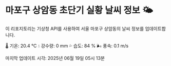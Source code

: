 
# 마포구 상암동 초단기 실황 날씨 정보 🌤️

이 리포지토리는 기상청 API를 사용하여 서울 마포구 상암동의 날씨 정보를 업데이트합니다. 

🌡️ 기온: 20.4 ℃
💧 강수량: 0 mm
💦 습도: 84 %
🌬️ 풍속: 0.1 m/s

마지막 업데이트 시각: 2025년 06월 19일 05시 13분    
